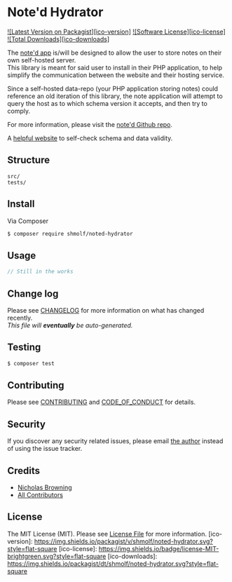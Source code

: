 # Note'd Hydrator

[![Latest Version on Packagist][ico-version]][link-packagist]
[![Software License][ico-license]](LICENSE.md)
[![Total Downloads][ico-downloads]][link-downloads]

The [note'd app](https://note-d.app) is/will be designed to allow the user to store notes
on their own self-hosted server.  
This library is meant for said user to install in their PHP application, to help simplify
the communication between the website and their hosting service.

Since a self-hosted data-repo (your PHP application storing notes) could reference an old iteration of this library,
the note application will attempt to query the host as to which schema version it accepts, and then try to comply.

For more information, please visit the [note'd Github repo](https://github.com/shmolf/noted).

A [helpful website](https://www.jsonschemavalidator.net/) to self-check schema and data validity.

## Structure

```
src/
tests/
```


## Install

Via Composer

``` bash
$ composer require shmolf/noted-hydrator
```

## Usage

``` php
// Still in the works
```

## Change log

Please see [CHANGELOG](CHANGELOG.md) for more information on what has changed recently.  
_This file will **eventually** be auto-generated._

## Testing

``` bash
$ composer test
```

## Contributing

Please see [CONTRIBUTING](CONTRIBUTING.md) and [CODE_OF_CONDUCT](CODE_OF_CONDUCT.md) for details.

## Security

If you discover any security related issues, please email <a href="mailto:shmolf@gmail.com">the author</a> instead of using the issue tracker.

## Credits

- [Nicholas Browning][link-author]
- [All Contributors][link-contributors]

## License

The MIT License (MIT). Please see [License File](LICENSE.md) for more information.
[ico-version]: https://img.shields.io/packagist/v/shmolf/noted-hydrator.svg?style=flat-square
[ico-license]: https://img.shields.io/badge/license-MIT-brightgreen.svg?style=flat-square
[ico-downloads]: https://img.shields.io/packagist/dt/shmolf/noted-hydrator.svg?style=flat-square

[link-packagist]: https://packagist.org/packages/shmolf/noted-hydrator
[link-downloads]: https://packagist.org/packages/shmolf/noted-hydrator
[link-author]: https://github.com/shmolf
[link-contributors]: ../../contributors
